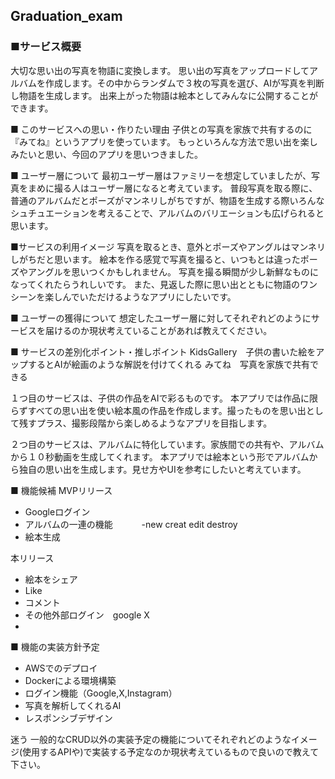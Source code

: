 ## Graduation_exam

### ■サービス概要
大切な思い出の写真を物語に変換します。
思い出の写真をアップロードしてアルバムを作成します。その中からランダムで３枚の写真を選び、AIが写真を判断し物語を生成します。
出来上がった物語は絵本としてみんなに公開することができます。

■ このサービスへの思い・作りたい理由
子供との写真を家族で共有するのに『みてね』というアプリを使っています。
もっといろんな方法で思い出を楽しみたいと思い、今回のアプリを思いつきました。

■ ユーザー層について
最初ユーザー層はファミリーを想定していましたが、写真をまめに撮る人はユーザー層になると考えています。
普段写真を取る際に、普通のアルバムだとポーズがマンネリしがちですが、物語を生成する際いろんなシュチュエーションを考えることで、アルバムのバリエーションも広げられると思います。

■サービスの利用イメージ
写真を取るとき、意外とポーズやアングルはマンネリしがちだと思います。
絵本を作る感覚で写真を撮ると、いつもとは違ったポーズやアングルを思いつくかもしれません。
写真を撮る瞬間が少し新鮮なものになってくれたらうれしいです。
また、見返した際に思い出とともに物語のワンシーンを楽しんでいただけるようなアプリにしたいです。


■ ユーザーの獲得について
想定したユーザー層に対してそれぞれどのようにサービスを届けるのか現状考えていることがあれば教えてください。

■ サービスの差別化ポイント・推しポイント
KidsGallery　子供の書いた絵をアップするとAIが絵画のような解説を付けてくれる
みてね　写真を家族で共有できる

１つ目のサービスは、子供の作品をAIで彩るものです。
本アプリでは作品に限らずすべての思い出を使い絵本風の作品を作成します。撮ったものを思い出として残すプラス、撮影段階から楽しめるようなアプリを目指します。

２つ目のサービスは、アルバムに特化しています。家族間での共有や、アルバムから１０秒動画を生成してくれます。
本アプリでは絵本という形でアルバムから独自の思い出を生成します。見せ方やUIを参考にしたいと考えています。

■ 機能候補
MVPリリース
- Googleログイン
- アルバムの一連の機能
　　　-new creat edit destroy 　 
- 絵本生成

本リリース
- 絵本をシェア
- Like
- コメント
- その他外部ログイン　google X
- 

■ 機能の実装方針予定
- AWSでのデプロイ
- Dockerによる環境構築
- ログイン機能（Google,X,Instagram）
- 写真を解析してくれるAI
- レスポンシブデザイン



迷う
一般的なCRUD以外の実装予定の機能についてそれぞれどのようなイメージ(使用するAPIや)で実装する予定なのか現状考えているもので良いので教えて下さい。
